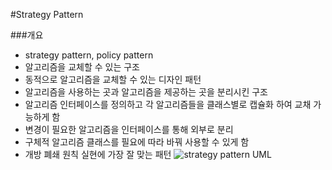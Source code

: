 #Strategy Pattern

###개요
  - strategy pattern, policy pattern
  - 알고리즘을 교체할 수 있는 구조
  - 동적으로 알고리즘을 교체할 수 있는 디자인 패턴
  - 알고리즘을 사용하는 곳과 알고리즘을 제공하는 곳을 분리시킨 구조
  - 알고리즘 인터페이스를 정의하고 각 알고리즘들을 클래스별로 캡슐화 하여 교채 가능하게 함
  - 변경이 필요한 알고리즘을 인터페이스를 통해 외부로 분리
  - 구체적 알고리즘 클래스를 필요에 따라 바꿔 사용할 수 있게 함
  - 개방 폐쇄 원칙 실현에 가장 잘 맞는 패턴
  ![strategy pattern UML](https://github.com/me3602/study/tree/master/DesignPattern/StrategyPattern/Strategy_Pattern_in_UML.png)
